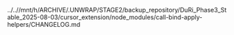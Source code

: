 ../..//mnt/h/ARCHIVE/.UNWRAP/STAGE2/backup_repository/DuRi_Phase3_Stable_2025-08-03/cursor_extension/node_modules/call-bind-apply-helpers/CHANGELOG.md